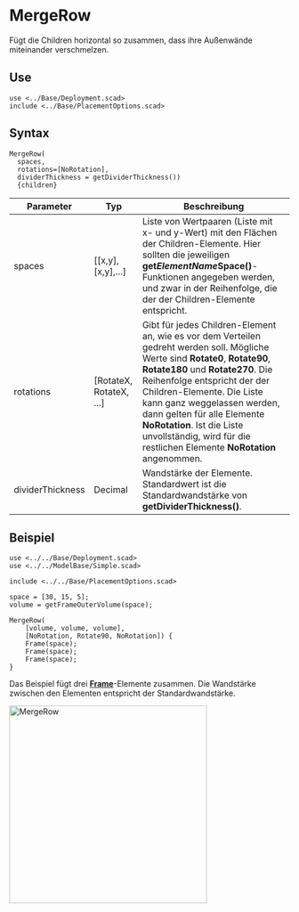 # MergeRow

Fügt die Children horizontal so zusammen, dass ihre Außenwände miteinander verschmelzen.

## Use
```
use <../Base/Deployment.scad>
include <../Base/PlacementOptions.scad>
```

## Syntax
```
MergeRow(
  spaces, 
  rotations=[NoRotation], 
  dividerThickness = getDividerThickness())
  {children}
```

| Parameter | Typ | Beschreibung |
| ------ | ------ | ------ |
| spaces| \[\[x,y],\[x,y],...] | Liste von Wertpaaren (Liste mit x- und y-Wert) mit den Flächen der Children-Elemente. Hier sollten die jeweiligen __get*ElementName*Space()__-Funktionen angegeben werden, und zwar in der Reihenfolge, die der der Children-Elemente entspricht. |
| rotations | \[RotateX, RotateX, ...] | Gibt für jedes Children-Element an, wie es vor dem Verteilen gedreht werden soll. Mögliche Werte sind __Rotate0__, __Rotate90__, __Rotate180__ und __Rotate270__. Die Reihenfolge entspricht der der Children-Elemente. Die Liste kann ganz weggelassen werden, dann gelten für alle Elemente __NoRotation__. Ist die Liste unvollständig, wird für die restlichen Elemente __NoRotation__ angenommen. |
| dividerThickness | Decimal | Wandstärke der Elemente. Standardwert ist die Standardwandstärke von __getDividerThickness()__. |

## Beispiel
```
use <../../Base/Deployment.scad>
use <../../ModelBase/Simple.scad>

include <../../Base/PlacementOptions.scad>

space = [30, 15, 5];
volume = getFrameOuterVolume(space);

MergeRow(
    [volume, volume, volume],
    [NoRotation, Rotate90, NoRotation]) {
    Frame(space);
    Frame(space);
    Frame(space);
}
```

Das Beispiel fügt drei [__Frame__](../ModelBase/Frame.md)-Elemente zusammen. Die Wandstärke zwischen den Elementen entspricht der Standardwandstärke.

<img width="355" alt="MergeRow" src="https://user-images.githubusercontent.com/48654609/168481994-c997db5d-bfdd-4edc-90c5-424990725693.png">
